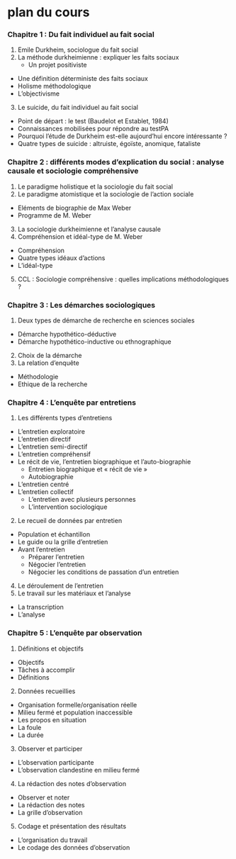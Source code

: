 # plan du cours

### Chapitre 1 : Du fait individuel au fait social

1. Emile Durkheim, sociologue du fait social
2. La méthode durkheimienne : expliquer les faits sociaux
	* Un projet positiviste
  * Une définition déterministe des faits sociaux
  * Holisme méthodologique  
  * L’objectivisme
3. Le suicide, du fait individuel au fait social
  * Point de départ : le test \(Baudelot et Establet, 1984\) 
  * Connaissances mobilisées pour répondre au testPA  
  * Pourquoi l’étude de Durkheim est-elle aujourd’hui encore intéressante ? 
  * Quatre types de suicide : altruiste, égoïste, anomique, fataliste

### Chapitre 2 : différents modes d’explication du social : analyse causale et sociologie compréhensive

1. Le paradigme holistique et la sociologie du fait social
2. Le paradigme atomistique et la sociologie de l’action sociale
  * Eléments de biographie de Max Weber
  * Programme de M. Weber
3. La sociologie durkheimienne et l’analyse causale
4. Compréhension et idéal-type de M. Weber
  * Compréhension
  * Quatre types idéaux d’actions
  * L’idéal-type
5. CCL : Sociologie compréhensive : quelles implications méthodologiques ?

### Chapitre 3 : Les démarches sociologiques

1. Deux types de démarche de recherche en sciences sociales
  * Démarche hypothético-déductive
  * Démarche hypothético-inductive ou ethnographique
2. Choix de la démarche
3. La relation d’enquête
  * Méthodologie  
  * Ethique de la recherche

### Chapitre 4 : L’enquête par entretiens

1. Les différents types d’entretiens
  * L’entretien exploratoire
  * L’entretien directif
  * L’entretien semi-directif
  * L’entretien compréhensif
  * Le récit de vie, l’entretien biographique et l’auto-biographie
      * Entretien biographique et « récit de vie »
      * Autobiographie
  * L’entretien centré
  * L’entretien collectif
    * L’entretien avec plusieurs personnes
    * L’intervention sociologique
2. Le recueil de données par entretien
  * Population et échantillon
  * Le guide ou la grille d’entretien
  * Avant l’entretien
    * Préparer l’entretien
    * Négocier l’entretien
    * Négocier les conditions de passation d’un entretien
4. Le déroulement de l’entretien
5. Le travail sur les matériaux et l’analyse
  * La transcription
  * L’analyse

### Chapitre 5 : L’enquête par observation

1. Définitions et objectifs
  * Objectifs
  * Tâches à accomplir
  * Définitions
2. Données recueillies
  * Organisation formelle/organisation réelle
  * Milieu fermé et population inaccessible
  * Les propos en situation
  * La foule
  * La durée
3. Observer et participer
  * L’observation participante
  * L’observation clandestine en milieu fermé
4. La rédaction des notes d’observation
  * Observer et noter
  * La rédaction des notes
  * La grille d’observation
5. Codage et présentation des résultats
  * L’organisation du travail
  * Le codage des données d’observation
